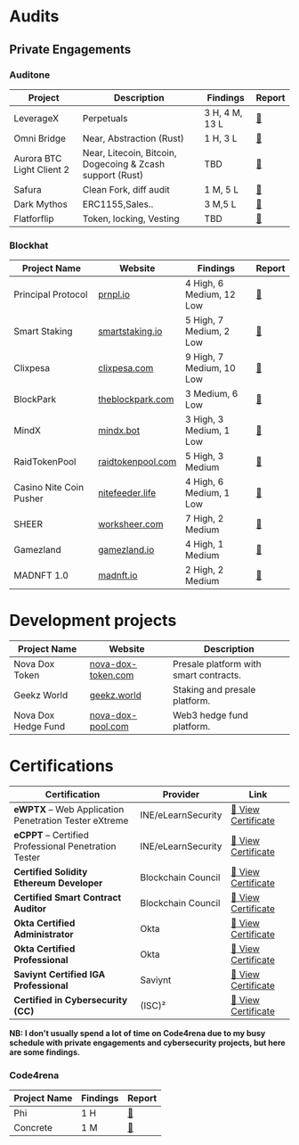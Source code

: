 
# Audits
## Private Engagements

### Auditone

|Project|Description|Findings|Report|
|-------|-----------|--------|------|
|LeverageX|Perpetuals|3 H, 4 M, 13 L|[📄](https://www.auditone.io/audit-report/leveragex-audit)|
|Omni Bridge|Near, Abstraction (Rust)|1 H, 3 L|[📄](https://app.auditone.io/u/enami)|
|Aurora BTC Light Client  2  |Near, Litecoin, Bitcoin, Dogecoing & Zcash support (Rust) |TBD|[📄](https://app.auditone.io/u/enami)|
|Safura |Clean Fork, diff audit |1 M, 5 L|[📄](https://app.auditone.io/u/enami)|
|Dark Mythos |ERC1155,Sales.. |3 M,5 L|[📄](https://app.auditone.io/u/enami)|
|Flatforflip  |Token, locking, Vesting |TBD|[📄](https://app.auditone.io/u/enami)|


### Blockhat 

| Project Name            | Website                                | Findings                | Report                                                                                   |
|-------------------------|----------------------------------------|-------------------------|------------------------------------------------------------------------------------------|
| Principal Protocol           | [prnpl.io](https://prnpl.io/) | 4 High, 6 Medium, 12 Low | [📄](https://blockhat.io/report-pdfs/01JQA1VPR05Q7WVZKEJ0BDNVW3.pdf) |
| Smart Staking           | [smartstaking.io](https://smartstaking.io/) | 5 High, 7 Medium, 2 Low | [📄](https://blockhat.io/report-pdfs/01JH958TB16JYASTSQQV0Z0WBX.pdf) |
| Clixpesa                | [clixpesa.com](https://clixpesa.com/)  | 9 High, 7 Medium, 10 Low | [📄](https://blockhat.io/report-pdfs/01JF3Q4XTA29TNHECH5XA11R7H.pdf) |
| BlockPark               | [theblockpark.com](https://blockpark.gitbook.io/proptoken) | 3 Medium, 6 Low          | [📄](https://blockhat.io/report-pdfs/01JF3QCYFHKYMC6FDW31SGRWDY.pdf) |
| MindX                  | [mindx.bot](https://mindx.bot/)         | 3 High, 3 Medium, 1 Low | [📄](https://blockhat.io/report-pdfs/01JH94WQCTNTF6XEAAB3WCAFMN.pdf) |
| RaidTokenPool           | [raidtokenpool.com](-) | 5 High, 3 Medium        | [📄](https://blockhat.io/report-pdfs/01JH96YA1BTCDAEXVF7CK1322S.pdf) |
| Casino Nite Coin Pusher | [nitefeeder.life](https://nitefeeder.life/) | 4 High, 6 Medium, 1 Low  | [📄](https://blockhat.io/report-pdfs/01JH96SN5TE6MYDM7HB0VR5Y24.pdf) |
| SHEER                  | [worksheer.com](https://worksheer.com/) | 7 High, 2 Medium | [📄](https://blockhat.io/report-pdfs/01JH95E7W13F7Y2Z92FZXKCNNJ.pdf) |
| Gamezland           | [gamezland.io](http://www.gamezland.io/) | 4 High, 1 Medium     | [📄](https://blockhat.io/report-pdfs/01JH95N5GAA5BG3C47TD5342AN.pdf) |
| MADNFT 1.0        | [madnft.io](https://madnft.io) | 2 High, 2 Medium     | [📄](https://blockhat.io/report-pdfs/01JF3Q9QG7WRDVX97670Q1M3YC.pdf) |




# Development projects
| Project Name           | Website                                     | Description                                      |
|------------------------|---------------------------------------------|------------------------------------------------|
| Nova Dox Token         | [nova-dox-token.com](https://www.nova-dox-token.com) | Presale platform with smart contracts.         |
| Geekz World            | [geekz.world](https://geekz.world)          | Staking and presale platform.                  |
| Nova Dox Hedge Fund    | [nova-dox-pool.com](https://nova-dox-pool.com) | Web3 hedge fund platform.                      |

#  Certifications

| Certification | Provider | Link |
|---------------|----------|------|
| **eWPTX** – Web Application Penetration Tester eXtreme | INE/eLearnSecurity | [🔗 View Certificate](https://certs.ine.com/332a91d6-e73f-419d-b8bd-70054bf1a435#acc.Ah6CNU9O) |
| **eCPPT** – Certified Professional Penetration Tester | INE/eLearnSecurity | [🔗 View Certificate](https://certs.ine.com/0fe12ee7-10b4-4f4f-904f-26a763d3f737#acc.K60rsAIX) |
| **Certified Solidity Ethereum Developer** | Blockchain Council | [🔗 View Certificate](https://www.credential.net/abbb0505-0639-462b-b3d4-a653cb7910d6#acc.VdK8IDkh) |
| **Certified Smart Contract Auditor** | Blockchain Council | [🔗 View Certificate](https://www.credential.net/fecb92b1-0a38-4521-b2eb-4c75fafce1ba#acc.hHFgrZo4) |
| **Okta Certified Administrator** | Okta |  [🔗 View Certificate](https://www.credly.com/badges/87b1ee76-bba9-4fdd-bebf-bb3c94ed901e/public_url) |
| **Okta Certified Professional** | Okta |  [🔗 View Certificate](https://www.credly.com/badges/37ce1b50-8c71-4410-82cd-4446cbaf8ab4/public_url)  |
| **Saviynt Certified IGA Professional** | Saviynt |  [🔗 View Certificate](https://certification.saviynt.com/77b75590-a396-4f24-a08f-967465e554b5#acc.PoG2Cxlh) |
| **Certified in Cybersecurity (CC)** | (ISC)² | [🔗 View Certificate](https://www.credly.com/badges/718ef028-a837-44ab-880c-ce31f60ec37f/linked_in_profile) |


**NB: I don't usually spend a lot of time on Code4rena due to my busy schedule with private engagements and cybersecurity projects, but here are some findings.**
### Code4rena

| Project Name            | Findings                | Report                                                                                   |
|-------------------------|-------------------------|------------------------------------------------------------------------------------------|
| Phi           | 1 H |[📄](https://code4rena.com/@enami_el  ) |
| Concrete      | 1 M |[📄](https://code4rena.com/@enami_el  ) |


